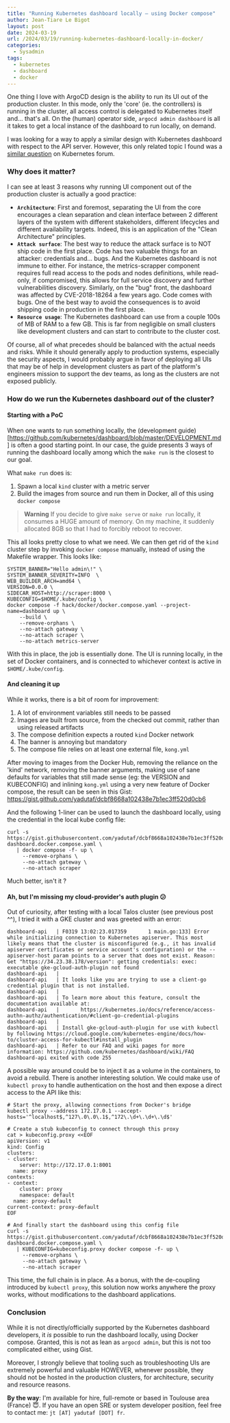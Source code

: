 ```yaml
---
title: "Running Kubernetes dashboard locally — using Docker compose"
author: Jean-Tiare Le Bigot
layout: post
date: 2024-03-19
url: /2024/03/19/running-kubernetes-dashboard-locally-in-docker/
categories:
  - Sysadmin
tags:
  - kubernetes
  - dashboard
  - docker
---
```


One thing I love with ArgoCD design is the ability to run its UI out of the production cluster. In this mode,
only the 'core' (ie. the controllers) is running in the cluster, all access control is delegated to
Kubernetes itself and... that's all. On the (human) operator side, `argocd admin dashboard` is all it
takes to get a local instance of the dashboard to run locally, on demand.

I was looking for a way to apply a similar design with Kubernetes dashboard with respect to the API server.
However, this only related topic I found was a [similar question](https://discuss.kubernetes.io/t/is-it-possible-to-run-dashboard-ui-locally-via-docker-run-but-using-api-proxied-from-remote-server/26944?u=yadutaf)
on Kubernetes forum.

### Why does it matter?

I can see at least 3 reasons why running UI component out of the production cluster is actually a good practice:

* **`Architecture`**: First and foremost, separating the UI from the core encourages a clean separation and clean
  interface between 2 different layers of the system with different stakeholders, different lifecycles and different 
  availability targets. Indeed, this is an application of the "Clean Architecture" principles.
* **`Attack surface`**: The best way to reduce the attack surface is to NOT ship code in the first place. Code has
  two valuable things for an attacker: credentials and... bugs. And the Kubernetes dashboard is not immune to either.
  For instance, the metrics-scrapper component requires full read access to the pods and nodes definitions,
  while read-only, if compromised, this allows for full service discovery and further vulnerabilities discovery.
  Similarly, on the "bug" front, the dashboard was affected by CVE-2018-18264 a few years ago. Code comes with bugs.
  One of the best way to avoid the consequences is to avoid shipping code in production in the first place.
* **`Resource usage`**: The Kubernetes dashboard can use from a couple 100s of MB of RAM to a few GB. This is
  far from negligible on small clusters like development clusters and can start to contribute to the cluster cost.

Of course, all of what precedes should be balanced with the actual needs and risks. While it should generally
apply to production systems, especially the security aspects, I would probably argue in favor of deploying all
UIs that may be of help in development clusters as part of the platform's engineers mission to support the dev
teams, as long as the clusters are not exposed publicly.

### How do we run the Kubernetes dashboard *out* of the cluster?

#### Starting with a PoC

When one wants to run something locally, the (development guide)[https://github.com/kubernetes/dashboard/blob/master/DEVELOPMENT.md]
is often a good starting point. In our case, the guide presents 3 ways of running the dashboard locally among which the `make run` is the closest to our goal.

What `make run` does is:

1. Spawn a local `kind` cluster with a metric server
2. Build the images from source and run them in Docker, all of this using `docker compose`

> **Warning** If you decide to give `make serve` or `make run` locally, it consumes a HUGE amount
> of memory. On my machine, it suddenly allocated 8GB so that I had to forcibly reboot to recover.

This all looks pretty close to what we need. We can then get rid of the `kind` cluster step by
invoking `docker compose` manually, instead of using the Makefile wrapper. This looks like:

```
SYSTEM_BANNER="Hello admin\!" \
SYSTEM_BANNER_SEVERITY=INFO  \
WEB_BUILDER_ARCH=amd64 \
VERSION=0.0.0 \
SIDECAR_HOST=http://scraper:8000 \
KUBECONFIG=$HOME/.kube/config \
docker compose -f hack/docker/docker.compose.yaml --project-name=dashboard up \
    --build \
    --remove-orphans \
    --no-attach gateway \
    --no-attach scraper \
    --no-attach metrics-server
```

With this in place, the job is essentially done. The UI is running locally, in the set of Docker
containers, and is connected to whichever context is active in `$HOME/.kube/config`.

#### And cleaning it up

While it works, there is a bit of room for improvement:

1. A lot of environment variables still needs to be passed
2. Images are built from source, from the checked out commit, rather than using released artifacts
3. The compose definition expects a routed `kind` Docker network
4. The banner is annoying but mandatory
5. The compose file relies on at least one external file, `kong.yml`

After moving to images from the Docker Hub, removing the reliance on the 'kind' network, removing the
banner arguments, making use of sane defaults for variables that still made sense (eg: the VERSION and
KUBECONFIG) and inlining `kong.yml` using a very new feature of Docker compose, the result can be seen
in this Gist: https://gist.github.com/yadutaf/dcbf8668a102438e7b1ec3ff520d0cb6

And the following 1-liner can be used to launch the dashboard locally, using the credential in the
local kube config file:

```
curl -s https://gist.githubusercontent.com/yadutaf/dcbf8668a102438e7b1ec3ff520d0cb6/raw/802e339518f0fc1458fb0302624eb7ae3c8e184e/kube-dashboard.docker.compose.yaml \
   | docker compose -f- up \
     --remove-orphans \
     --no-attach gateway \
     --no-attach scraper
```

Much better, isn't it ?

#### Ah, but I'm missing my cloud-provider's auth plugin 😕

Out of curiosity, after testing with a local Talos cluster (see previous post ^^), I tried it with
a GKE cluster and was greeted with an error:

```
dashboard-api   | F0319 13:02:23.017359       1 main.go:133] Error while initializing connection to Kubernetes apiserver. This most likely means that the cluster is misconfigured (e.g., it has invalid apiserver certificates or service account's configuration) or the --apiserver-host param points to a server that does not exist. Reason: Get "https://34.23.38.178/version": getting credentials: exec: executable gke-gcloud-auth-plugin not found
dashboard-api   | 
dashboard-api   | It looks like you are trying to use a client-go credential plugin that is not installed.
dashboard-api   | 
dashboard-api   | To learn more about this feature, consult the documentation available at:
dashboard-api   |       https://kubernetes.io/docs/reference/access-authn-authz/authentication/#client-go-credential-plugins
dashboard-api   | 
dashboard-api   | Install gke-gcloud-auth-plugin for use with kubectl by following https://cloud.google.com/kubernetes-engine/docs/how-to/cluster-access-for-kubectl#install_plugin
dashboard-api   | Refer to our FAQ and wiki pages for more information: https://github.com/kubernetes/dashboard/wiki/FAQ
dashboard-api exited with code 255
```

A possible way around could be to inject it as a volume in the containers, to avoid a rebuild. There is another
interesting solution. We could make use of `kubectl proxy` to handle authentication on the host and then expose
a direct access to the API like this:

```
# Start the proxy, allowing connections from Docker's bridge
kubectl proxy --address 172.17.0.1 --accept-hosts='^localhost$,^127\.0\.0\.1$,^172\.\d+\.\d+\.\d$'

# Create a stub kubeconfig to connect through this proxy
cat > kubeconfig.proxy <<EOF
apiVersion: v1
kind: Config
clusters:
- cluster:
    server: http://172.17.0.1:8001
  name: proxy
contexts:
- context:
    cluster: proxy
    namespace: default
  name: proxy-default
current-context: proxy-default
EOF

# And finally start the dashboard using this config file
curl -s https://gist.githubusercontent.com/yadutaf/dcbf8668a102438e7b1ec3ff520d0cb6/raw/802e339518f0fc1458fb0302624eb7ae3c8e184e/kube-dashboard.docker.compose.yaml \
   | KUBECONFIG=kubeconfig.proxy docker compose -f- up \
     --remove-orphans \
     --no-attach gateway \
     --no-attach scraper
```

This time, the full chain is in place. As a bonus, with the de-coupling introduced by `kubectl proxy`,
this solution now works anywhere the proxy works, without modifications to the dashboard applications.

### Conclusion

While it is not directly/officially supported by the Kubernetes dashboard developers, it *is* possible
to run the dashboard locally, using Docker compose. Granted, this is not as lean as `argocd admin`,
but this is not too complicated either, using Gist.

Moreover, I strongly believe that tooling such as troubleshooting UIs are extremely powerful and valuable
HOWEVER, whenever possible, they should not be hosted in the production clusters, for architecture,
security and resource reasons.

**By the way**: I'm available for hire, full-remote or based in Toulouse area (France) 😇. If you have an
open SRE or system developer position, feel free to contact me: `jt [AT] yadutaf [DOT] fr`.
